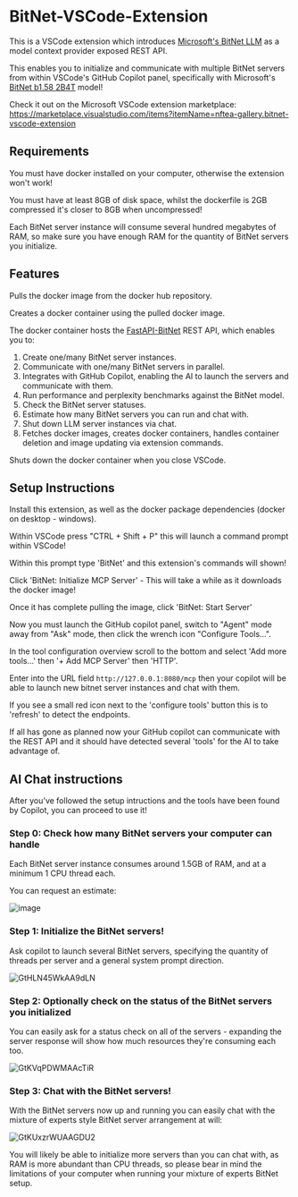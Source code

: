 # BitNet-VSCode-Extension

This is a VSCode extension which introduces [Microsoft's BitNet LLM](https://github.com/microsoft/BitNet) as a model context provider exposed REST API.

This enables you to initialize and communicate with multiple BitNet servers from within VSCode's GitHub Copilot panel, specifically with Microsoft's [BitNet b1.58 2B4T](https://huggingface.co/microsoft/bitnet-b1.58-2B-4T) model!

Check it out on the Microsoft VSCode extension marketplace: https://marketplace.visualstudio.com/items?itemName=nftea-gallery.bitnet-vscode-extension

## Requirements

You must have docker installed on your computer, otherwise the extension won't work!

You must have at least 8GB of disk space, whilst the dockerfile is 2GB compressed it's closer to 8GB when uncompressed!

Each BitNet server instance will consume several hundred megabytes of RAM, so make sure you have enough RAM for the quantity of BitNet servers you initialize.

## Features

Pulls the docker image from the docker hub repository.

Creates a docker container using the pulled docker image.

The docker container hosts the [FastAPI-BitNet](https://github.com/grctest/FastAPI-BitNet) REST API, which enables you to:
1. Create one/many BitNet server instances.
2. Communicate with one/many BitNet servers in parallel.
3. Integrates with GitHub Copilot, enabling the AI to launch the servers and communicate with them.
4. Run performance and perplexity benchmarks against the BitNet model.
5. Check the BitNet server statuses.
6. Estimate how many BitNet servers you can run and chat with.
7. Shut down LLM server instances via chat.
8. Fetches docker images, creates docker containers, handles container deletion and image updating via extension commands.

Shuts down the docker container when you close VSCode.

## Setup Instructions

Install this extension, as well as the docker package dependencies (docker on desktop - windows).

Within VSCode press "CTRL + Shift + P" this will launch a command prompt within VSCode!

Within this prompt type 'BitNet' and this extension's commands will shown!

Click 'BitNet: Initialize MCP Server' - This will take a while as it downloads the docker image!

Once it has complete pulling the image, click 'BitNet: Start Server'

Now you must launch the GitHub copilot panel, switch to "Agent" mode away from "Ask" mode, then click the wrench icon "Configure Tools...".

In the tool configuration overview scroll to the bottom and select 'Add more tools...' then '+ Add MCP Server' then 'HTTP'.

Enter into the URL field `http://127.0.0.1:8080/mcp` then your copilot will be able to launch new bitnet server instances and chat with them.

If you see a small red icon next to the 'configure tools' button this is to 'refresh' to detect the endpoints.

If all has gone as planned now your GitHub copilot can communicate with the REST API and it should have detected several 'tools' for the AI to take advantage of.

## AI Chat instructions

After you've followed the setup intructions and the tools have been found by Copilot, you can proceed to use it!

### Step 0: Check how many BitNet servers your computer can handle

Each BitNet server instance consumes around 1.5GB of RAM, and at a minimum 1 CPU thread each.

You can request an estimate:

![image](https://github.com/user-attachments/assets/7451398d-5754-49a1-bf7c-e664e2ad9686)


### Step 1: Initialize the BitNet servers!

Ask copilot to launch several BitNet servers, specifying the quantity of threads per server and a general system prompt direction.

![GtHLN45WkAA9dLN](https://github.com/user-attachments/assets/fbc02b5b-b92d-49d5-bd75-9d797240baa6)

### Step 2: Optionally check on the status of the BitNet servers you initialized

You can easily ask for a status check on all of the servers - expanding the server response will show how much resources they're consuming each too.

![GtKVqPDWMAAcTiR](https://github.com/user-attachments/assets/769ab617-71f0-4be7-a63f-c6194e0dae7d)

### Step 3: Chat with the BitNet servers!

With the BitNet servers now up and running you can easily chat with the mixture of experts style BitNet server arrangement at will:

![GtKUxzrWUAAGDU2](https://github.com/user-attachments/assets/9157963b-33d7-4842-8f38-6f5ce80473b3)

You will likely be able to initialize more servers than you can chat with, as RAM is more abundant than CPU threads, so please bear in mind the limitations of your computer when running your mixture of experts BitNet setup.

